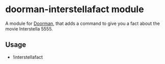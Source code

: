# doorman-interstellafact module
A module for [Doorman](https://github.com/FabricLabs/doorman), that adds a command to give you a fact about the movie Interstella 5555.

## Usage

- !interstellafact
